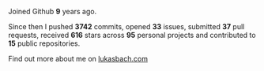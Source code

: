 Joined Github **9** years ago.

Since then I pushed **3742** commits, opened **33** issues, submitted **37** pull requests, received **616** stars across **95** personal projects and contributed to **15** public repositories.

Find out more about me on [lukasbach.com](https://lukasbach.com)
